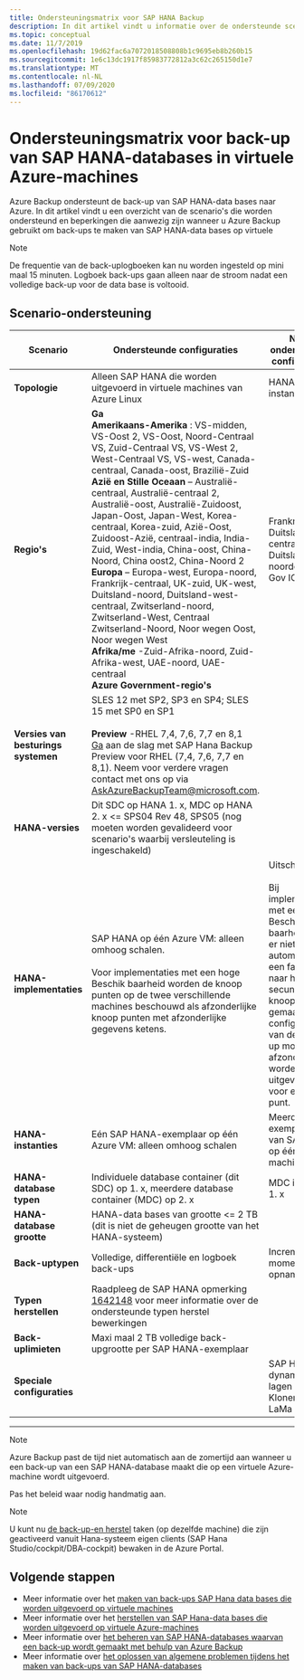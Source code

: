 ```yaml
---
title: Ondersteuningsmatrix voor SAP HANA Backup
description: In dit artikel vindt u informatie over de ondersteunde scenario's en beperkingen wanneer u Azure Backup gebruikt om back-ups te maken van SAP HANA-data bases op Azure-Vm's.
ms.topic: conceptual
ms.date: 11/7/2019
ms.openlocfilehash: 19d62fac6a7072018508808b1c9695eb8b260b15
ms.sourcegitcommit: 1e6c13dc1917f85983772812a3c62c265150d1e7
ms.translationtype: MT
ms.contentlocale: nl-NL
ms.lasthandoff: 07/09/2020
ms.locfileid: "86170612"
---
```

# <a name="support-matrix-for-backup-of-sap-hana-databases-on-azure-vms"></a>Ondersteuningsmatrix voor back-up van SAP HANA-databases in virtuele Azure-machines

Azure Backup ondersteunt de back-up van SAP HANA-data bases naar Azure. In dit artikel vindt u een overzicht van de scenario's die worden ondersteund en beperkingen die aanwezig zijn wanneer u Azure Backup gebruikt om back-ups te maken van SAP HANA-data bases op virtuele

> [!NOTE]
> De frequentie van de back-uplogboeken kan nu worden ingesteld op mini maal 15 minuten. Logboek back-ups gaan alleen naar de stroom nadat een volledige back-up voor de data base is voltooid.

## <a name="scenario-support"></a>Scenario-ondersteuning

| **Scenario**               | **Ondersteunde configuraties**                                | **Niet-ondersteunde configuraties**                              |
| -------------------------- | ------------------------------------------------------------ | ------------------------------------------------------------ |
| **Topologie**               | Alleen SAP HANA die worden uitgevoerd in virtuele machines van Azure Linux                    | HANA grote instanties (HLI)                                   |
| **Regio's**                   | **Ga**<br> **Amerikaans-Amerika** : VS-midden, VS-Oost 2, VS-Oost, Noord-Centraal VS, Zuid-Centraal VS, VS-West 2, West-Centraal VS, VS-west, Canada-centraal, Canada-oost, Brazilië-Zuid <br> **Azië en Stille Oceaan** – Australië-centraal, Australië-centraal 2, Australië-oost, Australië-Zuidoost, Japan-Oost, Japan-West, Korea-centraal, Korea-zuid, Azië-Oost, Zuidoost-Azië, centraal-india, India-Zuid, West-india, China-oost, China-Noord, China oost2, China-Noord 2 <br> **Europa** – Europa-west, Europa-noord, Frankrijk-centraal, UK-zuid, UK-west, Duitsland-noord, Duitsland-west-centraal, Zwitserland-noord, Zwitserland-West, Centraal Zwitserland-Noord, Noor wegen Oost, Noor wegen West <br> **Afrika/me** -Zuid-Afrika-noord, Zuid-Afrika-west, UAE-noord, UAE-centraal  <BR>  **Azure Government-regio's** | Frankrijk-zuid, Duitsland-centraal, Duitsland-noordoost, US Gov IOWA |
| **Versies van besturings systemen**            | SLES 12 met SP2, SP3 en SP4; SLES 15 met SP0 en SP1 <br><br>   **Preview** -RHEL 7,4, 7,6, 7,7 en 8,1  <br>     [Ga](https://docs.microsoft.com/azure/backup/tutorial-backup-sap-hana-db) aan de slag met SAP Hana Backup Preview voor RHEL (7,4, 7,6, 7,7 en 8,1). Neem voor verdere vragen contact met ons op via [AskAzureBackupTeam@microsoft.com](mailto:AskAzureBackupTeam@microsoft.com).                |                                             |
| **HANA-versies**          | Dit SDC op HANA 1. x, MDC op HANA 2. x <= SPS04 Rev 48, SPS05 (nog moeten worden gevalideerd voor scenario's waarbij versleuteling is ingeschakeld)      |                                                            |
| **HANA-implementaties**       | SAP HANA op één Azure VM: alleen omhoog schalen. <br><br> Voor implementaties met een hoge Beschik baarheid worden de knoop punten op de twee verschillende machines beschouwd als afzonderlijke knoop punten met afzonderlijke gegevens ketens.               | Uitschalen <br><br> Bij implementaties met een hoge Beschik baarheid wordt er niet automatisch een failover naar het secundaire knoop punt gemaakt. Het configureren van de back-up moet afzonderlijk worden uitgevoerd voor elk knoop punt.                                           |
| **HANA-instanties**         | Eén SAP HANA-exemplaar op één Azure VM: alleen omhoog schalen | Meerdere exemplaren van SAP HANA op één virtuele machine                  |
| **HANA-database typen**    | Individuele database container (dit SDC) op 1. x, meerdere database container (MDC) op 2. x | MDC in HANA 1. x                                              |
| **HANA-database grootte**     | HANA-data bases van grootte <= 2 TB (dit is niet de geheugen grootte van het HANA-systeem)               |                                                              |
| **Back-uptypen**           | Volledige, differentiële en logboek back-ups                          | Incrementeel, moment opnamen                                       |
| **Typen herstellen**          | Raadpleeg de SAP HANA opmerking [1642148](https://launchpad.support.sap.com/#/notes/1642148) voor meer informatie over de ondersteunde typen herstel bewerkingen |                                                              |
| **Back-uplimieten**          | Maxi maal 2 TB volledige back-upgrootte per SAP HANA-exemplaar         |                                                              |
| **Speciale configuraties** |                                                              | SAP HANA en dynamische lagen <br>  Klonen via LaMa        |

------

>[!NOTE]
>Azure Backup past de tijd niet automatisch aan de zomertijd aan wanneer u een back-up van een SAP HANA-database maakt die op een virtuele Azure-machine wordt uitgevoerd.
>
>Pas het beleid waar nodig handmatig aan.


> [!NOTE]
> U kunt nu [de back-up-en herstel](https://docs.microsoft.com/azure/backup/sap-hana-db-manage#monitor-manual-backup-jobs-in-the-portal) taken (op dezelfde machine) die zijn geactiveerd vanuit Hana-systeem eigen clients (SAP Hana Studio/cockpit/DBA-cockpit) bewaken in de Azure Portal.

## <a name="next-steps"></a>Volgende stappen

* Meer informatie over het [maken van back-ups SAP Hana data bases die worden uitgevoerd op virtuele machines](https://docs.microsoft.com/azure/backup/backup-azure-sap-hana-database)
* Meer informatie over het [herstellen van SAP Hana-data bases die worden uitgevoerd op virtuele Azure-machines](https://docs.microsoft.com/azure/backup/sap-hana-db-restore)
* Meer informatie over [het beheren van SAP HANA-databases waarvan een back-up wordt gemaakt met behulp van Azure Backup](sap-hana-db-manage.md)
* Meer informatie over [het oplossen van algemene problemen tijdens het maken van back-ups van SAP HANA-databases](https://docs.microsoft.com/azure/backup/backup-azure-sap-hana-database-troubleshoot)
